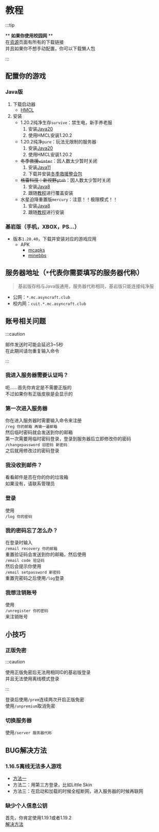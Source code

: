 # 教程

:::tip

\*\* **如果你使用校园网** \*\*  
在[资源](./资源)页面有所有的下载链接  
并且如果你不想手动配置，你可以下载懒人包

:::

## 配置你的游戏

### Java版

1. 下载启动器
   + [HMCL](https://github.com/huanghongxun/HMCL/releases)
2. 安装
   + 1.20.2纯净生存`survive`：禁生电，新手养老服
     1. 安装[Java20](https://www.oracle.com/java/technologies/downloads/#java20)
     2. 使用HMCL安装1.20.2
   + 1.20.2纯净`pure`：玩法无限制的服务器
     1. 安装[Java20](https://www.oracle.com/java/technologies/downloads/#java20)
     2. 使用HMCL安装1.20.2
   + ~~冬季救援`winter`~~：因人数太少暂时关闭
     1. 安装[Java11](https://www.oracle.com/java/technologies/downloads/#java11)
     2. 下载并安装[冬季救援整合包](https://www.curseforge.com/minecraft/modpacks/the-winter-rescue)
   + ~~格雷科技：新视野`gtnh`~~：因人数太少暂时关闭
     1. 安装[Java8](https://www.oracle.com/java/technologies/downloads/#java8)
     2. 跟随[教程](https://gtnh.huijiwiki.com/p/371)进行覆盖安装
   + 水星迫降重置版`mercury`：注意！！极限模式！！
     1. 安装[Java8](https://www.oracle.com/java/technologies/downloads/#java8)
     2. 跟随[教程](https://docs.qq.com/doc/DYlB5WExYb0N1S2tK)进行安装

### 基岩版（手机，XBOX，PS...）

+ 版本`1.20.40`，下载并安装对应的游戏应用
  + APK
    + [mcapks](https://mcapks.net)
    + [minebbs](https://mc.minebbs.com)

## 服务器地址（`*`代表你需要填写的服务器代称）

>基岩版存档与Java版通用，服务器代称相同，基岩版只能连接纯净服

+ 公网：`*.mc.asyncraft.club`
+ 校内网：`cuit.*.mc.asyncraft.club`

## 账号相关问题

:::caution

邮件发送时可能会延迟3~5秒  
在此期间请勿重复输入命令

:::

### 我进入服务器需要认证吗？

呃……首先你肯定是不需要正版的  
不过如果你有正版皮肤是会显示的  

### 第一次进入服务器

你在进入服务器时需要输入命令来注册  
`/reg 你的邮箱 再输一遍邮箱`  
然后临时密码就会发送到你的邮箱  
第一次需要用临时密码登录，登录到服务器后立即修改你的密码  
`/changepassword 旧密码 新密码`  
之后就用修改过的密码登录

### 我没收到邮件？

看看邮件是否在你的你的垃圾箱  
如果没有，请联系管理员

### 登录

使用  
`/log 你的密码`

### 我的密码忘了怎么办？

在登录时输入  
`/email recovery 你的邮箱`  
重置验证码会发送到你的邮箱，然后使用  
`/email code 验证码`  
然后会提示你使用  
`/email setpassword 新密码`  
重置完密码之后使用`/log`登录

### 我想注销账号

使用  
`/unregister 你的密码`  
来注销账号

## 小技巧

### 正版免密

:::caution

使用正版免密后无法用相同ID的基岩版登录  
并且无法使用离线模式登录

:::

登录后使用`/prem`连续两次开启正版免密  
使用`/unpremium`取消免密

### 切换服务器

使用`/server 服务器代称`

## BUG解决方法

### 1.16.5离线无法多人游戏

+ [方法一](https://www.bilibili.com/read/cv24474600/)
+ 方法二：用第三方登录，比如Little Skin
+ 方法三：在启动和加载的时候全程断网，进入服务器的时候再联网

### 缺少个人信息公钥

首先，你肯定使用1.19.1或者1.19.2  
[解决方法](https://www.bilibili.com/video/BV1Ue4y167TZ)

